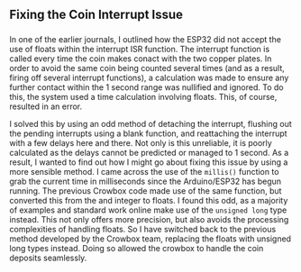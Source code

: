 ## Fixing the Coin Interrupt Issue
### 

In one of the earlier journals, I outlined how the ESP32 did not accept the use of floats within the interrupt ISR function. The interrupt function is called every time the coin makes conact with the two copper plates. In order to avoid the same coin being counted several times (and as a result, firing off several interrupt functions), a calculation was made to ensure any further contact within the 1 second range was nullified and ignored. To do this, the system used a time calculation involving floats. This, of course, resulted in an error. 

I solved this by using an odd method of detaching the interrupt, flushing out the pending interrupts using a blank function, and reattaching the interrupt with a few delays here and there. Not only is this unreliable, it is poorly calculated as the delays cannot be predicted or managed to 1 second. As a result, I wanted to find out how I might go about fixing this issue by using a more sensible method. I came across the use of the `millis()` function to grab the current time in milliseconds since the Arduino/ESP32 has begun running. The previous Crowbox code made use of the same function, but converted this from the and integer to floats. I found this odd, as a majority of examples and standard work online make use of the `unsigned long` type instead. This not only offers more precision, but also avoids the processing complexities of handling floats. So I have switched back to the previous method developed by the Crowbox team, replacing the floats with unsigned long types instead. Doing so allowed the crowbox to handle the coin deposits seamlessly. 
